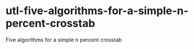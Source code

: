 # utl-five-algorithms-for-a-simple-n-percent-crosstab
Five algorithms for a simple n percent crosstab 
